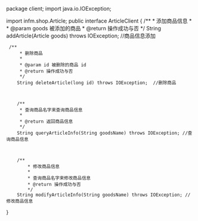 package client;
import java.io.IOException;

import infm.shop.Article;
public interface ArticleClient {
	  /**
     * 添加商品信息
     *
     * @param goods 被添加的商品
     * @return 操作成功与否
     */
	 String addArticle(Article goods) throws IOException;  //商品信息添加

	 
	 
	 /**
	     * 删除商品
	     *
	     * @param id 被删除的商品 id
	     * @return 操作成功与否
	     */
	    String deleteArticle(long id) throws IOException;  //删除商品
	    
	    
	    
	    /**
	     * 查询商品名字来查询商品信息
	     *
	     * @return 返回商品信息
	     */
	    String queryArticleInfo(String goodsName) throws IOException; //查询商品信息
	    
	    
	    
	    /** 
	        * 修改商品信息
	        * 
	        * 查询商品名字来修改商品信息
	        * @return 操作成功与否
	        */
	    String modifyArticleInfo(String goodsName) throws IOException; //修改商品信息
	    
	    
	    
	    
}
